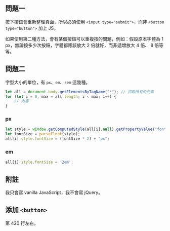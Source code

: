 ## 問題一

按下按鈕會重新整理頁面，所以必須使用 `<input type="submit">`，而非 `<button type="button">` 加上 JS。

如果使用第二種方法，會有某個按鈕可以重複按的問題，例如：假設原本字體為 1 px，無論按多少次按鈕，字體都應該放大 2 倍就好，而非遞增放大 4 倍、 8 倍等等。

## 問題二

字型大小的單位，有 `px`、`em`、`rem` 這幾種。

```javascript
let all = document.body.getElementsByTagName("*"); // 抓取所有的元素
for (let i = 0, max = all.length; i < max; i++) { 
    // 內容 
}                    
```

### px

```javascript
let style = window.getComputedStyle(all[i],null).getPropertyValue("font-size");
let fontSize = parseFloat(style);
all[i].style.fontSize = (fontSize * 2) + "px";
```

### em

```javascript
all[i].style.fontSize = '2em';
```

## 附註

我只會寫 vanilla JavaScript，我不會寫 jQuery。

## 添加 `<button>`

第 420 行左右。